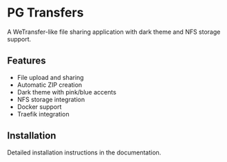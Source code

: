 # PG Transfers

A WeTransfer-like file sharing application with dark theme and NFS storage support.

## Features
- File upload and sharing
- Automatic ZIP creation
- Dark theme with pink/blue accents
- NFS storage integration
- Docker support
- Traefik integration

## Installation
Detailed installation instructions in the documentation.
